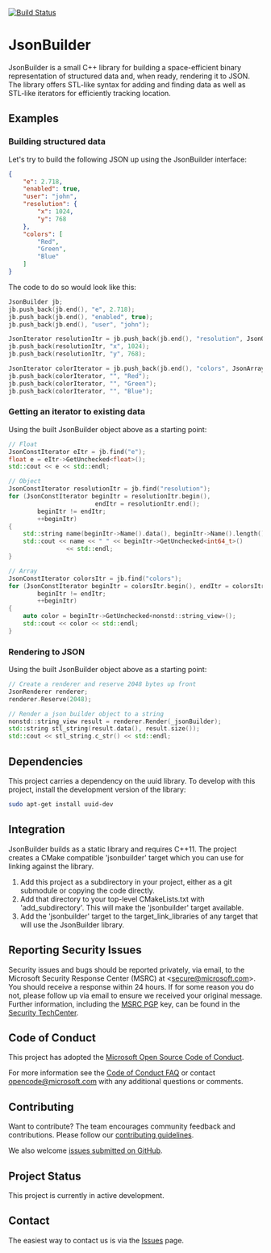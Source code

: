 [![Build Status](https://mscodehub.visualstudio.com/Azile/_apis/build/status/GitHub-JsonBuilder-CI?branchName=master)](https://mscodehub.visualstudio.com/Azile/_build/latest?definitionId=922&branchName=master)

# JsonBuilder

JsonBuilder is a small C++ library for building a space-efficient binary representation of structured data and, when ready, rendering it to JSON. The library offers STL-like syntax for adding and finding data as well as STL-like iterators for efficiently tracking location.

## Examples

### Building structured data

Let's try to build the following JSON up using the JsonBuilder interface:

```json
{
    "e": 2.718,
    "enabled": true,
    "user": "john",
    "resolution": {
        "x": 1024,
        "y": 768
    },
    "colors": [
        "Red",
        "Green",
        "Blue"
    ]
}
```

The code to do so would look like this:

```cpp
JsonBuilder jb;
jb.push_back(jb.end(), "e", 2.718);
jb.push_back(jb.end(), "enabled", true);
jb.push_back(jb.end(), "user", "john");

JsonIterator resolutionItr = jb.push_back(jb.end(), "resolution", JsonObject);
jb.push_back(resolutionItr, "x", 1024);
jb.push_back(resolutionItr, "y", 768);

JsonIterator colorIterator = jb.push_back(jb.end(), "colors", JsonArray);
jb.push_back(colorIterator, "", "Red");
jb.push_back(colorIterator, "", "Green");
jb.push_back(colorIterator, "", "Blue");
```

### Getting an iterator to existing data

Using the built JsonBuilder object above as a starting point:

```cpp
// Float
JsonConstIterator eItr = jb.find("e");
float e = eItr->GetUnchecked<float>();
std::cout << e << std::endl;

// Object
JsonConstIterator resolutionItr = jb.find("resolution");
for (JsonConstIterator beginItr = resolutionItr.begin(),
                        endItr = resolutionItr.end();
        beginItr != endItr;
        ++beginItr)
{
    std::string name(beginItr->Name().data(), beginItr->Name().length());
    std::cout << name << " " << beginItr->GetUnchecked<int64_t>()
                << std::endl;
}

// Array
JsonConstIterator colorsItr = jb.find("colors");
for (JsonConstIterator beginItr = colorsItr.begin(), endItr = colorsItr.end();
        beginItr != endItr;
        ++beginItr)
{
    auto color = beginItr->GetUnchecked<nonstd::string_view>();
    std::cout << color << std::endl;
}
```

### Rendering to JSON

Using the built JsonBuilder object above as a starting point:

```cpp
// Create a renderer and reserve 2048 bytes up front
JsonRenderer renderer;
renderer.Reserve(2048);

// Render a json builder object to a string
nonstd::string_view result = renderer.Render(_jsonBuilder);
std::string stl_string(result.data(), result.size());
std::cout << stl_string.c_str() << std::endl;
```

## Dependencies

This project carries a dependency on the uuid library. To develop with this project, install the development version of the library:

```bash
sudo apt-get install uuid-dev
```

## Integration

JsonBuilder builds as a static library and requires C++11. The project creates a CMake compatible 'jsonbuilder' target which you can use for linking against the library.

1. Add this project as a subdirectory in your project, either as a git submodule or copying the code directly.
2. Add that directory to your top-level CMakeLists.txt with 'add_subdirectory'. This will make the 'jsonbuilder' target available.
3. Add the 'jsonbuilder' target to the target_link_libraries of any target that will use the JsonBuilder library.

## Reporting Security Issues

Security issues and bugs should be reported privately, via email, to the
Microsoft Security Response Center (MSRC) at <[secure@microsoft.com](mailto:secure@microsoft.com)>.
You should receive a response within 24 hours. If for some reason you do not, please follow up via
email to ensure we received your original message. Further information, including the
[MSRC PGP](https://technet.microsoft.com/en-us/security/dn606155) key, can be found in the
[Security TechCenter](https://technet.microsoft.com/en-us/security/default).

## Code of Conduct

This project has adopted the [Microsoft Open Source Code of Conduct](https://opensource.microsoft.com/codeofconduct/).

For more information see the [Code of Conduct FAQ](https://opensource.microsoft.com/codeofconduct/faq/) or contact [opencode@microsoft.com](mailto:opencode@microsoft.com) with any additional questions or comments.

## Contributing

Want to contribute? The team encourages community feedback and contributions. Please follow our [contributing guidelines](CONTRIBUTING.md).

We also welcome [issues submitted on GitHub](https://github.com/Microsoft/JsonBuilder/issues).

## Project Status

This project is currently in active development.

## Contact

The easiest way to contact us is via the [Issues](https://github.com/microsoft/JsonBuilder/issues) page.